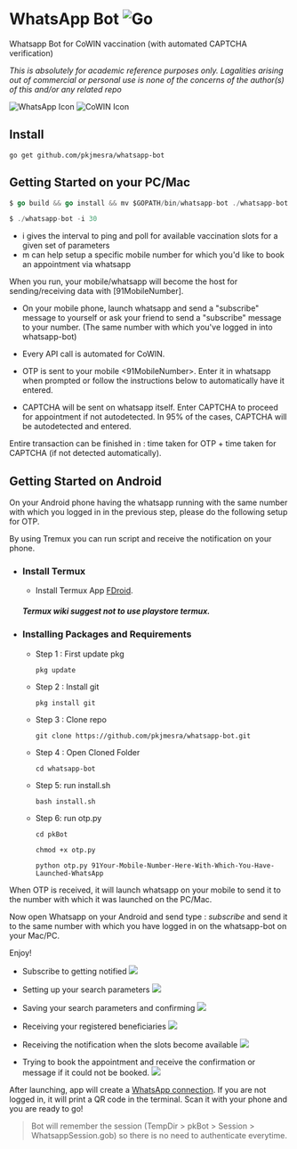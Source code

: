 # WhatsApp Bot ![Go](https://github.com/pkjmesra/whatsapp-bot/workflows/Go/badge.svg)
Whatsapp Bot for CoWIN vaccination (with automated CAPTCHA verification)

*This is absolutely for academic reference purposes only. Lagalities arising out of commercial or personal use is none of the concerns of the author(s) of this and/or any related repo*

![WhatsApp Icon](https://cdn.icon-icons.com/icons2/373/PNG/96/Whatsapp_37229.png)
![CoWIN Icon](https://prod-cdn.preprod.co-vin.in/assets/images/covid19logo.jpg)

## Install

```
go get github.com/pkjmesra/whatsapp-bot
```

## Getting Started on your PC/Mac

```go
$ go build && go install && mv $GOPATH/bin/whatsapp-bot ./whatsapp-bot

$ ./whatsapp-bot -i 30
```
- i gives the interval to ping and poll for available vaccination slots for a given set of parameters
- m can help setup a specific mobile number for which you'd like to book an appointment via whatsapp

When you run, your mobile/whatsapp will become the host for sending/receiving data with [91MobileNumber].

- On your mobile phone, launch whatsapp and send a "subscribe" message to yourself or ask your friend to send a "subscribe" message to your number. (The same number with which you've logged in into whatsapp-bot)

- Every API call is automated for CoWIN. 
- OTP is sent to your mobile <91MobileNumber>. Enter it in whatsapp when prompted or follow the instructions below to automatically have it entered.
- CAPTCHA will be sent on whatsapp itself. Enter CAPTCHA to proceed for appointment if not autodetected. In 95% of the cases, CAPTCHA will be autodetected and entered.

Entire transaction can be finished in : time taken for OTP + time taken for CAPTCHA (if not detected automatically).

## Getting Started on Android
  On your Android phone having the whatsapp running with the same number with which you logged in in the previous step, please do the following setup for OTP.

  By using Tremux you can run script and receive the notification on your phone.

  - ### Install Termux 

    - Install Termux App [FDroid](https://f-droid.org/en/packages/com.termux/).
    ##### Termux wiki suggest not to use playstore termux.

    
 - ### Installing Packages and Requirements
   - Step 1 : First update pkg
    
         pkg update

   - Step 2 : Install git

         pkg install git

   - Step 3 : Clone repo 

         git clone https://github.com/pkjmesra/whatsapp-bot.git
        
   - Step 4 : Open Cloned Folder
        
         cd whatsapp-bot

   - Step 5: run install.sh 
         
         bash install.sh

   - Step 6: run otp.py
         
         cd pkBot

         chmod +x otp.py

         python otp.py 91Your-Mobile-Number-Here-With-Which-You-Have-Launched-WhatsApp

When OTP is received, it will launch whatsapp on your mobile to send it to the number with which it was launched on the PC/Mac.

Now open Whatsapp on your Android and send type : *subscribe* and send it to the same number with which you have logged in on the whatsapp-bot on your Mac/PC.

Enjoy!

- Subscribe to getting notified
![](./images/1.jpg)


- Setting up your search parameters
![](./images/2.jpg)


- Saving your search parameters and confirming
![](./images/3.jpg)


- Receiving your registered beneficiaries
![](./images/4.jpg)


- Receiving the notification when the slots become available
![](./images/5.jpg)


- Trying to book the appointment and receive the confirmation or message if it could not be booked.
![](./images/6.jpg)


After launching, app will create a [WhatsApp connection](https://github.com/Rhymen/go-whatsapp). If you are not logged in, it will print a QR code in the terminal. Scan it with your phone and you are ready to go!

> Bot will remember the session (TempDir > pkBot > Session > WhatsappSession.gob) so there is no need to authenticate everytime.

